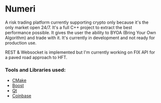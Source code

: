 # Numeri
A risk trading platform currently supporting crypto only because it's the only market open 24/7. It's a full C++ project to extract the best performance possible. It gives the user the ability to BYOA (Bring Your Own Algorithm) and trade with it. It's currently in development and not ready for production use.

REST & Websocket is implemented but I'm currently working on FIX API for a paved road approach to HFT.

### Tools and Libraries used:
- [CMake](https://cmake.org/)
- [Boost](https://www.boost.org/)
- [Qt](https://www.qt.io/)
- [Coinbase](https://docs.cloud.coinbase.com/exchange/docs/welcome/)
